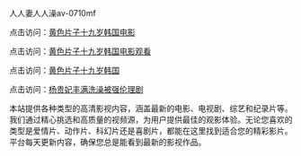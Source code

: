 人人妻人人澡av-0710mf

点击访问：<a href="https://heiliaoxqkkct.pages.dev">黄色片子十九岁韩国电影</a>

点击访问：<a href="https://heiliaoxwd5i8.pages.dev">黄色片子十九岁韩国电影观看</a>

点击访问：<a href="https://heiliaowt0d7p.pages.dev">黄色片子十九岁韩国</a>

点击访问：<a href="https://heiliaoga6s9v.pages.dev">杨贵妃丰满洗澡被强伦理剧</a>

本站提供各种类型的高清影视内容，涵盖最新的电影、电视剧、综艺和纪录片等。我们通过精心挑选和高质量的视频源，为用户提供最佳的观影体验。无论您喜欢的类型是爱情片、动作片、科幻片还是喜剧片，都能在这里找到适合您的精彩影片。平台每天更新内容，确保您总是能看到最新的影视作品。

<span style="display:none;">[Canonical link](https://github.com/fv20250710/fv6)</span>
